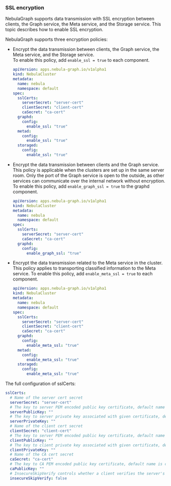 ### SSL encryption

NebulaGraph supports data transmission with SSL encryption between clients, the Graph service,
the Meta service, and the Storage service. This topic describes how to enable SSL encryption.

NebulaGraph supports three encryption policies:

- Encrypt the data transmission between clients, the Graph service, the Meta service, and the Storage service.   
  To enable this policy, add `enable_ssl = true` to each component.

  ```yaml
  apiVersion: apps.nebula-graph.io/v1alpha1
  kind: NebulaCluster
  metadata:
    name: nebula
    namespace: default
  spec:
    sslCerts:
      serverSecret: "server-cert"
      clientSecret: "client-cert"
      caSecret: "ca-cert"
    graphd:
      config:
        enable_ssl: "true"
    metad:
      config:
        enable_ssl: "true"
    storaged:
      config:
        enable_ssl: "true"
  ```

- Encrypt the data transmission between clients and the Graph service.  
  This policy is applicable when the clusters are set up in the same server room. Only the port of the Graph service is
  open to the outside,
  as other services can communicate over the internal network without encryption.
  To enable this policy, add `enable_graph_ssl = true` to the graphd component.

  ```yaml
  apiVersion: apps.nebula-graph.io/v1alpha1
  kind: NebulaCluster
  metadata:
    name: nebula
    namespace: default
  spec:
    sslCerts:
      serverSecret: "server-cert"
      caSecret: "ca-cert"
    graphd:
      config:
        enable_graph_ssl: "true"
  ```

- Encrypt the data transmission related to the Meta service in the cluster.   
  This policy applies to transporting classified information to the Meta service.
  To enable this policy, add `enable_meta_ssl = true` to each component.

  ```yaml
  apiVersion: apps.nebula-graph.io/v1alpha1
  kind: NebulaCluster
  metadata:
    name: nebula
    namespace: default
  spec:
    sslCerts:
      serverSecret: "server-cert"
      clientSecret: "client-cert"
      caSecret: "ca-cert"
    graphd:
      config:
        enable_meta_ssl: "true"
    metad:
      config:
        enable_meta_ssl: "true"
    storaged:
      config:
        enable_meta_ssl: "true"
  ```

The full configuration of sslCerts:
```yaml
sslCerts:
  # Name of the server cert secret
  serverSecret: "server-cert"
  # The key to server PEM encoded public key certificate, default name is tls.crt
  serverPublicKey: ""
  # The key to server private key associated with given certificate, default name is tls.key
  serverPrivateKey: ""
  # Name of the client cert secret
  clientSecret: "client-cert"
  # The key to server PEM encoded public key certificate, default name is tls.crt
  clientPublicKey: ""
  # The key to client private key associated with given certificate, default name is tls.key
  clientPrivateKey: ""
  # Name of the CA cert secret
  caSecret: "ca-cert"
  # The key to CA PEM encoded public key certificate, default name is ca.crt
  caPublicKey: ""
  # InsecureSkipVerify controls whether a client verifies the server's certificate chain and host name
  insecureSkipVerify: false
```